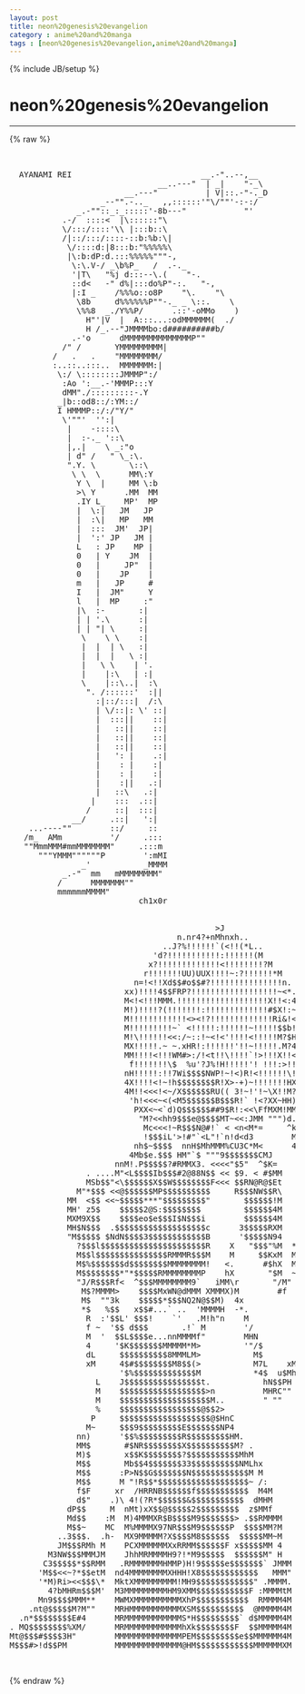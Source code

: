 ```yaml
---
layout: post
title: neon%20genesis%20evangelion
category : anime%20and%20manga
tags : [neon%20genesis%20evangelion,anime%20and%20manga]
---
```

{% include JB/setup %}
# neon%20genesis%20evangelion
---
{% raw %}
<pre>


  AYANAMI REI                           __.-&quot;..--,__
                               __..---&quot;  | _|    &quot;-_\
                        __.---&quot;          | V|::.-&quot;-._D
                   _--&quot;&quot;.-.._   ,,::::::&#039;&quot;\/&quot;&quot;&#039;-:-:/
              _.-&quot;&quot;::_:_:::::&#039;-8b---&quot;            &quot;&#039;
           .-/  ::::&lt;  |\::::::&quot;\
           \/:::/::::&#039;\\ |:::b::\
           /|::/:::/::::-::b:%b:\|
            \/::::d:|8:::b:&quot;%%%%%\
            |\:b:dP:d.:::%%%%%&quot;&quot;&quot;-,
             \:\.V-/ _\b%P_   /  .-._
             &#039;|T\   &quot;%j d:::--\.(    &quot;-.
             ::d&lt;   -&quot; d%|:::do%P&quot;-:.   &quot;-,
             |:I _    /%%%o::o8P    &quot;\.    &quot;\
              \8b     d%%%%%%P&quot;&quot;-._ _ \::.    \
              \%%8  _./Y%%P/      .::&#039;-oMMo    )
                H&quot;&#039;|V  |  A:::...:odMMMMMM(  ./
                H /_.--&quot;JMMMMbo:d##########b/
             .-&#039;o      dMMMMMMMMMMMMMMP&quot;&quot;
           /&quot; /       YMMMMMMMMM|
         /   .   .    &quot;MMMMMMMM/
         :..::..:::..  MMMMMMM:|
          \:/ \::::::::JMMMP&quot;:/
           :Ao &#039;:__.-&#039;MMMP:::Y
           dMM&quot;./:::::::::-.Y
          _|b::od8::/:YM::/
          I HMMMP::/:/&quot;Y/&quot;
           \&#039;&quot;&quot;&#039;  &#039;&#039;:|
            |    -::::\
            |  :-._ &#039;::\
            |,.|    \ _:&quot;o
            | d&quot; /   &quot; \_:\.
            &quot;.Y. \       \::\
             \ \  \      MM\:Y
              Y \  |     MM \:b
              &gt;\ Y      .MM  MM
              .IY L_    MP&#039;  MP
              |  \:|   JM   JP
              |  :\|   MP   MM
              |  :::  JM&#039;  JP|
              |  &#039;:&#039; JP   JM |
              L   : JP    MP |
              0   | Y    JM  |
              0   |     JP&quot;  |
              0   |    JP    |
              m   |   JP     #
              I   |  JM&quot;     Y
              l   |  MP     :&quot;
              |\  :-       :|
              | | &#039;.\      :|
              | | &quot;| \     :|
               \    \ \    :|
               |  |  | \   :|
               |  |  |   \ :|
               |   \ \    | &#039;.
               |    |:\   | :|
               \    |::\..|  :\
                &quot;. /::::::&#039;  :||
                  :|::/:::|  /:\
                  | \/::|: \&#039; ::|
                  |  :::||    ::|
                  |   ::||    ::|
                  |   ::||    ::|
                  |   ::||    ::|
                  |   &#039;: |    .:|
                  |    : |    :|
                  |    : |    :|
                  |    :||   .:|
                  |   ::\   .:|
                 |    :::  .::|
                /     ::|  :::|
             __/     .::|   &#039;:|
    ...----&quot;&quot;        ::/     ::
   /m_  AMm          &#039;/     .:::
   &quot;&quot;MmmMMM#mmMMMMMMM&quot;     .:::m
      &quot;&quot;&quot;YMMM&quot;&quot;&quot;&quot;&quot;&quot;P        &#039;:mMI
               _&#039;           _MMMM
           _.-&quot;  mm   mMMMMMMMM&quot;
          /      MMMMMMM&quot;&quot;
          mmmmmmMMMM&quot;
                           ch1x0r


                                           &gt;J                                   
                                   n.nr4?+nMhnxh..                              
                                ..J?%!!!!!!`(&lt;!!(*L..                           
                              &#039;d?!!!!!!!!!!!:!!!!!!(M                           
                             x?!!!!!!!!!!!!!&lt;!!!!!!!!?M                         
                            r!!!!!!!UU)UUX!!!!~:?!!!!!!*M                       
                          n=!&lt;!!Xd$$#o$$#?!!!!!!!!!!!!!!!n.                     
                        xx)!!!!4$$FRP?!!!!!!!!!!!!!!!!!!~&lt;*..                   
                        M&lt;!&lt;!!!MMM.!!!!!!!!!!!!!!!!!!!X!!&lt;:4                    
                        M!)!!!!?(!!!!!!!:!!!!!!!!!!!!!#$X!:~M                   
                        M!!!!!!!!!!!!&lt;&gt;&lt;!?!!!!!!!!!!!!!Ri&amp;!&lt;C                   
                        M!!!!!!!!!~` &lt;!!!!!:!!!!!!~!!!!!$$b!M                   
                        M!\!!!!!!&lt;&lt;:/~::!~&lt;!&lt;&#039;!!!!&lt;!!!!!M?$H4  ....   .....     
                        MX!!!!!.~ ~.xHR!:!!!!!!&#039;!!~!!!!!.M?4M  fh/M   4M@L.     
                        MM!!!!&lt;!!!WM#&gt;:/!&lt;t!!\!!!!`!&gt;!!!X!!&lt;M  &gt;MMh   4tMP      
                         f!!!!!!!\$  %u&#039;?J%!H!!!!!&#039;! !!!:&gt;!!/  MMMM  MXHMXMd2N&gt; 
                        nH!!!!!:!!7Wi$$$$NWP!~!&lt;)R!&lt;!!!!!!\!   !?!M &#039;k!#XMMdM?&gt; 
                        4X!!!!&lt;!~!h$$$$$$$$R!X&gt;-+)~!!!!!!!HX&lt;  /MM?..XM&lt;MMTMM4r 
                        4M!!&lt;&lt;&lt;!&lt;~/X$$$$$$RU(( 3!~!&#039;!~\X!!M?d  MMM/MMMMMMdM*M&gt;. 
                         &#039;h!&lt;&lt;&lt;~&lt;(&lt;M5$$$$$$B$$$R!` !&lt;?XX~HH)M  MkMM4%M(M(MLM&gt;M?C
                          PXX&lt;~&lt;`d)Q$$$$$$##9$R!:&lt;&lt;\FfMXM!MMH*&lt;M?MMkMM&lt;XMMMMM3Mh
                           &quot;M?&lt;&lt;hh9$$$e@$$$$MT~&lt;&lt;:JMM &quot;&quot;&quot;)d.&lt;&lt;MMWMMMMMM:!MMhHMX)
                            Mc&lt;&lt;&lt;!~R$$$N@#!` &lt; &lt;n&lt;M*=     ^kh&lt;&lt;=dMi!MMMHx!&lt;&lt;/*&quot; 
                            !$$$iL&#039;&gt;!#&quot;`&lt;L&quot;!`n!d&lt;d3        M8x&lt;iMRMH&lt;MM*MkxMh   
                          nh$~$$$$  nnH$MhMMM%CU3C*M&lt;      4X$MM99R!MXMM:/      
                         4Mb$e.$$$ HM&quot;`$ &quot;&quot;&quot;9$$$$$$$CMJ      M$RRM!&lt;&lt;MMMMJ      
                      nnM!.P$$$$$?#RMMX3. &lt;&lt;&lt;&lt;&quot;$5&quot;  ^$K=     M#$?!&lt;&lt;:?M*&lt;Mr     
                . ....M&quot;&lt;L$$$$Ib$$$#2@88N$$ &lt;&lt; $9. &lt; #$MM    3MP$HHMMH~&lt;XM      
                MSb$$&quot;&lt;\$$$$$$X$$W$$$$$$$$F&lt;&lt;&lt; $$RN@R@$Et    JP8^*MMMMMMHC      
              M&quot;*$$$ &lt;&lt;@$$$$$$MP$$$$$$$$$$     R$$$NW$$R\    &gt;~$$NI@MMMd&gt;       
            MM  &lt;$$ &lt;&lt;~$$$$$***&quot;$$$$$$$$$&quot;       $$$$$$!M    .$$$$I$R8x*(       
            MH&#039; z5$    $$$$$2@S:$$$$$$$$         $$$$$$4M    M#$$$$$$$$R&gt;       
            MXM9X$$    $$$$eo$e$$$I$N$$$i        $$$$$$4M    .dWF7$*$$R4&gt;       
            MH$N$$$  .$$$$$$$$$$$$$$$$$$$c      3$$$$$RXM    d$$$MMMMMP*&gt;       
            &quot;M$$$$$ $NdN$$$$3$$$$$$$$$$$$B      &#039;$$$$$N94    &quot;$$$$NM%&gt;&quot;         
              ?$$$l$$$$$$$$$$$$$$$$$$$$$$R    X   &quot;$$$&quot;%M  *M #$$$RMM           
              M$$l$$$$$$$$$$$$$$$RMMMR$$$M    M     $$KxM  M   $$$MxM           
              M$%$$$$$$$d$$$$$$$$MMMMMMMM!   &lt;.      #$hX  M   $$$MM*           
              M$$$$$$$$*&quot;*$$$$$RMMMMMMMMP    hX       &quot;$M  ~  J$$Mx*            
              &quot;J/R$$$Rf&lt;  ^$$$MMMMMMMM9`   iMM\r       &quot;/M&quot;   $$$MM             
               M$?MMMM&gt;    $$$$MxWN@dMMM XMMMX)M        #f    $$R%L             
               M$  &quot;&quot;3k    $$$$$*$$$NQ2N@$$M)  4x             $$MMM             
               *$   %$$   x$$#...` ..  &#039;MMMMH  -*.           $$$PP&gt;             
                R  :&#039;$$L&#039; $$$!    `&#039;   .M!h&quot;n    M           $$MH&quot;              
                f ~  &#039;$$ d$$$       .!` M        &#039;/          $MMh               
                M  &#039;  $$L$$$$e...nnMMMMf&quot;        MHN        &lt;RM^P               
                4     &#039;$K$$$$$$$MMMMM*M&gt;         &#039;&quot;/$       :M!MM               
                dL     $$$$$$$$$$8MMMLM&gt;           M$       H*M=                
                xM     4$#$$$$$$$$M8$$(&gt;           M7L    xM)*&#039;                 
                       &#039;$%$$$$$$$$$$$$$M           *4$  u$MhM                   
                  L    J$$$$$$$$$$$$$$$$t.           hN$$PH                     
                  M    $$$$$$$$$$$$$$$$$$&gt;n          MHRC&quot;&quot;                     
                  M    $$$$$$$$$$$$$$$$$$$M..        &quot; &quot;&quot;                       
                  %    $$$$$$$$$$$$$$$$$@$$2&gt;                                   
                 P     $$$$$$$$$$$$$$$$$$$@$HnC                                 
                M~     $$$9$$$$$$$$$E$$$$$$$NP4                                 
              nn)      &#039;$$%$$$$$$$$$R$$$$$$$$$HM.                               
              MM$       #$NR$$$$$$$$X$$$$$$$$$$M? .                             
              M)$       x$$K$$$$$$$$?$$$$$$$$$$$MhM                             
              M$$       Mb$$4$$$$$$$33$$$$$$$$$$NMLhx                           
              M$$      :P&gt;N$$G$$$$$$$N$$$$$$$$$$$$M M                           
              M$$      M &quot;!R$$*$$$$$$$$$$$$$$$$$$$~ /:                          
              f$F     xr  /HRRNB$$$$$$f$$$$$$$$$$$  M4M                         
              d$&quot;    .)\ 4!(?R*$$$$$$&amp;$$$$$$$$$$$  dMHM                         
            dP$$     M  nMt)xX$$@$$$$$2$$$$$$$$$  z$MMf                         
            Md$$    :M  M)4MMMXR$B$$$$M9$$$$$$$&gt; .$$RMMMM                       
            M$$~    MC  M%MMMMX97NR$$$M9$$$$$$P  $$$$MM?M                       
          ..3$$$.  .h-  MX9MMMMM?X$$$$M8$$$$$$  $$$$$MM~M                       
          JM$$$RMh M    PCXMMMMMMXxRRMM$$$$$$F x$$$$$MM 4                       
        M3NW$$$MMMJM    JhhMRMMMMH9?!*M9$$$$$  $$$$$$M&quot; H                       
       C3$$$$$*$$RMM   .RMMMMMMMHMMP)H!9$$$$$e$$$$$$$` JMMM                     
      &#039;M$$&lt;&lt;~?*$$etM  nd4MMMMMMMMXHHH!X8$$$$$$$$$$$$   MMM&quot;                     
      &#039;*M)Ri&gt;&lt;&lt;$$$\*  MktXMMMMMMMMM!MH9$$$$$$$$$$$$&quot; .MMMM.                     
        4?bMHRm$$$M&#039;  M3MMMMMMMMMHM9XMM$$$$$$$$$$$F :MMMMtM                     
      Mn9$$$$MMM**    MWMXMMMMMMMMMMXhP$$$$$$$$$$$  RMMMM4M                     
    .nt@$$$$$M?M&quot;&quot;    MRHMMMMMMMMMMMXSM$$$$$$$$$$  @MMMMM4M                     
  .n*$$$$$$$$E#4      MRMMMMMMMMMMMMS*H$$$$$$$$$` d$MMMMM4M                     
. MQ$$$$$$$$%XM/      MRMMMMMMMMMMMMhXk$$$$$$$$F  $$MMMMM4M                     
Mt@$$$#$$$$3H&quot;        MMMMMMMMMMMMMMPEM$$$$$$$$$e$$MMMMMM4M                     
M$$$#&gt;!d$$PM          MMMMMMMMMMMMMM@HM$$$$$$$$$$$$MMMMMMXM                     

 </pre>
{% endraw %}

